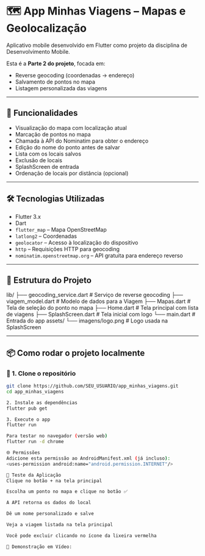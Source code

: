 # 🗺️ App Minhas Viagens – Mapas e Geolocalização

Aplicativo mobile desenvolvido em Flutter como projeto da disciplina de Desenvolvimento Mobile.

Esta é a **Parte 2 do projeto**, focada em:
- Reverse geocoding (coordenadas → endereço)
- Salvamento de pontos no mapa
- Listagem personalizada das viagens

---

## 📱 Funcionalidades

- Visualização do mapa com localização atual
- Marcação de pontos no mapa
- Chamada à API do Nominatim para obter o endereço
- Edição do nome do ponto antes de salvar
- Lista com os locais salvos
- Exclusão de locais
- SplashScreen de entrada
- Ordenação de locais por distância (opcional)

---

## 🛠️ Tecnologias Utilizadas

- Flutter 3.x
- Dart
- `flutter_map` – Mapa OpenStreetMap
- `latlong2` – Coordenadas
- `geolocator` – Acesso à localização do dispositivo
- `http` – Requisições HTTP para geocoding
- `nominatim.openstreetmap.org` – API gratuita para endereço reverso

---

## 📁 Estrutura do Projeto

lib/
├── geocoding_service.dart # Serviço de reverse geocoding
├── viagem_model.dart # Modelo de dados para a Viagem
├── Mapas.dart # Tela de seleção do ponto no mapa
├── Home.dart # Tela principal com lista de viagens
├── SplashScreen.dart # Tela inicial com logo
└── main.dart # Entrada do app
assets/
└── imagens/logo.png # Logo usada na SplashScreen


---

## 📦 Como rodar o projeto localmente

### 🔹 1. Clone o repositório

```bash
git clone https://github.com/SEU_USUARIO/app_minhas_viagens.git
cd app_minhas_viagens

2. Instale as dependências
flutter pub get

3. Execute o app
flutter run

Para testar no navegador (versão web)
flutter run -d chrome

🌐 Permissões
Adicione esta permissão ao AndroidManifest.xml (já incluso):
<uses-permission android:name="android.permission.INTERNET"/>

🧪 Teste da Aplicação
Clique no botão + na tela principal

Escolha um ponto no mapa e clique no botão ✅

A API retorna os dados do local

Dê um nome personalizado e salve

Veja a viagem listada na tela principal

Você pode excluir clicando no ícone da lixeira vermelha

🎥 Demonstração em Vídeo:



